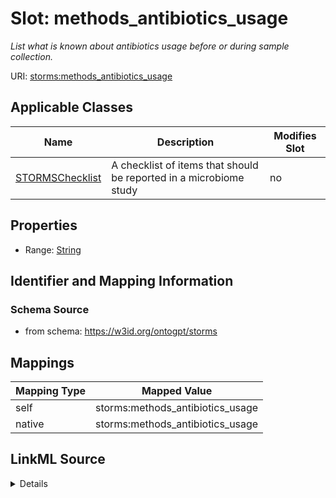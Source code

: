 

# Slot: methods_antibiotics_usage


_List what is known about antibiotics usage before or during sample collection._



URI: [storms:methods_antibiotics_usage](http://w3id.org/ontogpt/storms/methods_antibiotics_usage)



<!-- no inheritance hierarchy -->





## Applicable Classes

| Name | Description | Modifies Slot |
| --- | --- | --- |
| [STORMSChecklist](STORMSChecklist.md) | A checklist of items that should be reported in a microbiome study |  no  |







## Properties

* Range: [String](String.md)





## Identifier and Mapping Information







### Schema Source


* from schema: https://w3id.org/ontogpt/storms




## Mappings

| Mapping Type | Mapped Value |
| ---  | ---  |
| self | storms:methods_antibiotics_usage |
| native | storms:methods_antibiotics_usage |




## LinkML Source

<details>
```yaml
name: methods_antibiotics_usage
description: List what is known about antibiotics usage before or during sample collection.
from_schema: https://w3id.org/ontogpt/storms
rank: 1000
alias: methods_antibiotics_usage
owner: STORMSChecklist
domain_of:
- STORMSChecklist
slot_group: methods
range: string

```
</details>
